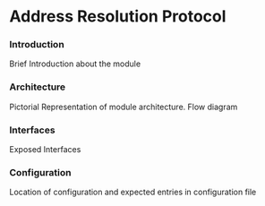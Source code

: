 # Address Resolution Protocol

### Introduction
Brief Introduction about the module

### Architecture
Pictorial Representation of module architecture. Flow diagram

### Interfaces
Exposed Interfaces

### Configuration
Location of configuration and expected entries in configuration file

